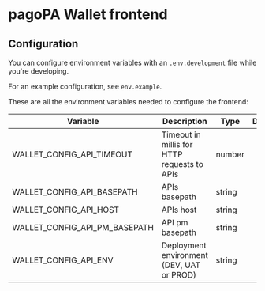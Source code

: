 # pagoPA Wallet frontend

## Configuration

You can configure environment variables with an `.env.development` file while you're developing.

For an example configuration, see `env.example`.

These are all the environment variables needed to configure the frontend:

| Variable                        | Description                                  | Type   | Default |
|---------------------------------|----------------------------------------------|--------|---------|
| WALLET_CONFIG_API_TIMEOUT       | Timeout in millis for HTTP requests to APIs  | number |         |
| WALLET_CONFIG_API_BASEPATH      | APIs basepath                                | string |         |
| WALLET_CONFIG_API_HOST          | APIs host                                    | string |         |
| WALLET_CONFIG_API_PM_BASEPATH   | API pm basepath                              | string |         |
| WALLET_CONFIG_API_ENV           | Deployment environment (DEV, UAT or PROD)    | string |         |